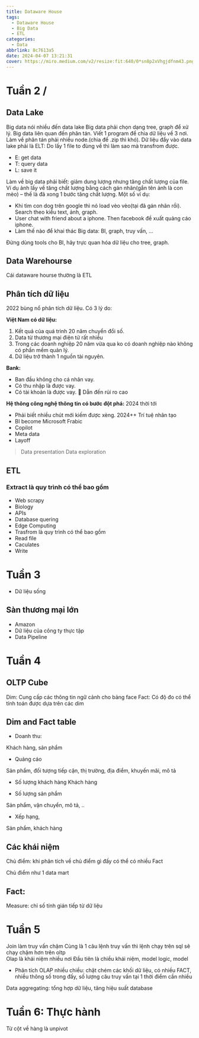 ```yaml
---
title: Dataware House
tags:
  - Dataware House
  - Big Data
  - ETL
categories:
  - Data
abbrlink: 8c7613a5
date: 2024-04-07 13:21:31
cover: https://miro.medium.com/v2/resize:fit:640/0*sn8p2xVhgjdfnm43.png
---
```



# Tuần 2 /

## Data Lake

Big data nói nhiều đến data lake
Big data phải chọn dạng tree, graph để xử lý.
Big data liên quan đến phân tán. Viết 1 program để chia dữ liệu về 3 nơi. Làm về phân tán phải nhiều node.(chia để .zip thì khó). 
Dữ liệu đẩy vào data lake phải là ELT: Do lấy 1 file to đùng về thì làm sao mà transfrom được.

- E: get data
- T: query data
- L: save it

Làm về big data phải biết: giảm dung lượng nhưng tăng chất lượng của file. Ví dụ ảnh lấy về tăng chất lượng bằng cách gán nhãn(gắn tên ảnh là con mèo) – thế là đã xong 1 bước tăng chất lượng.
Một số ví dụ: 

-	Khi tìm con dog trên google thì nó load vèo vèo(tại đã gán nhãn rồi). Search theo kiểu text, ảnh, graph.
-	User chat with friend about a iphone. Then facebook đề xuất quảng cáo iphone.
-	Làm thế nào để khai thác Big data: BI, graph, truy vấn, …

Đừng dùng tools cho BI, hãy trực quan hóa dữ liệu cho tree, graph.
## Data Warehourse
Cái dataware hourse thường là ETL

## Phân tích dữ liệu
2022 bùng nổ phân tích dữ liệu. Có 3 lý do:

**Việt Nam có dữ liệu:**

1.	Kết quả của quá trình 20 năm chuyển đổi số.
2.	Data từ thương mại điện tử rất nhiều
3.	Trong các doanh nghiệp 20 năm vừa qua ko có doanh nghiệp nào không có phần mềm quản lý.
4.	Dữ liệu trở thành 1 nguồn tài nguyên.

**Bank:**

-	Ban đầu không cho cá nhân vay.
-	Có thu nhập là được vay.
-	Có tài khoản là được vay.  Dẫn đến rủi ro cao

**Hệ thông công nghệ thông tin có bước đột phá:**
2024 thời tới 
-	Phải biết nhiều chút mới kiếm được xèng.
2024++ Trí tuệ nhân tạo
-	BI become Microsoft Frabic
-	Copilot
-	Meta data
-	Layoff

>Data presentation
>Data exploration   

## ETL 

### Extract là quy trình có thể bao gồm
- Web scrapy
- Biology
- APIs
- Database quering
- Edge Computing
- Trasfrom là quy trình có thể bao gồm
- Read file
- Caculates
- Write


# Tuần 3

- Dữ liệu sống

## Sàn thương mại lớn

- Amazon
- Dữ liệu của công ty thực tập
- Data Pipeline


# Tuần 4
## OLTP Cube
Dim: Cung cấp các thông tin ngữ cảnh cho bảng face
Fact: Có độ đo có thể tính toán được dựa trên các dim
## Dim and Fact table
-	Doanh thu:

Khách hàng, sản phẩm

-	Quảng cáo

Sản phẩm, đối tượng tiếp cận, thị trường, địa điểm, khuyến mãi, mô tả

-	Số lượng khách hàng
Khách hàng

-	Số lượng sản phẩm

Sản phẩm, vận chuyển, mô tả, ..

-	Xếp hạng,

Sản phẩm, khách hàng
## Các khái niệm
Chủ điểm: khi phân tích về chủ điểm gì đấy có thể có nhiều Fact

Chủ điểm như 1 data mart

## Fact: 

Measure: chỉ số tính gián tiếp từ dữ liệu


# Tuần 5
Join làm truy vấn chậm
Cùng là 1 câu lệnh truy vấn thì lệnh chạy trên sql sẽ chạy chậm hơn trên oltp	 	
Olap là khái niệm nhiều nơi
Đầu tiên là chiều khái niệm, model logic, model 

- Phân tích OLAP nhiều chiều: chặt chém các khối dữ liệu, có nhiều FACT, nhiều thông số trong đấy, số lượng câu truy vấn tại 1 thời điểm cần nhiều

Data aggregating: tổng hợp dữ liệu, tăng hiệu suất database



# Tuần 6: Thực hành
Từ cột về hàng là unpivot

